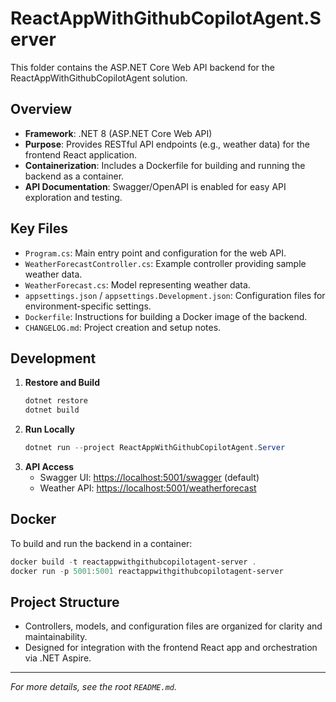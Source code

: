 # ReactAppWithGithubCopilotAgent.Server

This folder contains the ASP.NET Core Web API backend for the ReactAppWithGithubCopilotAgent solution.

## Overview
- **Framework**: .NET 8 (ASP.NET Core Web API)
- **Purpose**: Provides RESTful API endpoints (e.g., weather data) for the frontend React application.
- **Containerization**: Includes a Dockerfile for building and running the backend as a container.
- **API Documentation**: Swagger/OpenAPI is enabled for easy API exploration and testing.

## Key Files
- `Program.cs`: Main entry point and configuration for the web API.
- `WeatherForecastController.cs`: Example controller providing sample weather data.
- `WeatherForecast.cs`: Model representing weather data.
- `appsettings.json` / `appsettings.Development.json`: Configuration files for environment-specific settings.
- `Dockerfile`: Instructions for building a Docker image of the backend.
- `CHANGELOG.md`: Project creation and setup notes.

## Development
1. **Restore and Build**
   ```powershell
   dotnet restore
   dotnet build
   ```
2. **Run Locally**
   ```powershell
   dotnet run --project ReactAppWithGithubCopilotAgent.Server
   ```
3. **API Access**
   - Swagger UI: [https://localhost:5001/swagger](https://localhost:5001/swagger) (default)
   - Weather API: [https://localhost:5001/weatherforecast](https://localhost:5001/weatherforecast)

## Docker
To build and run the backend in a container:
```powershell
docker build -t reactappwithgithubcopilotagent-server .
docker run -p 5001:5001 reactappwithgithubcopilotagent-server
```

## Project Structure
- Controllers, models, and configuration files are organized for clarity and maintainability.
- Designed for integration with the frontend React app and orchestration via .NET Aspire.

---

*For more details, see the root `README.md`.*
